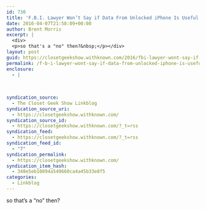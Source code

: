 ```yaml
---
id: 730
title: 'F.B.I. Lawyer Won’t Say if Data From Unlocked iPhone Is Useful &#8211; The New York Times'
date: 2016-04-07T21:58:09+00:00
author: Brent Morris
excerpt: |
  <div>
  <p>so that's a "no" then?&nbsp;</p></div>
layout: post
guid: https://closetgeekshow.withknown.com/2016/fbi-lawyer-wont-say-if-data-from-unlocked-iphone-is
permalink: /f-b-i-lawyer-wont-say-if-data-from-unlocked-iphone-is-useful-the-new-york-times/
enclosure:
  - |
    
    
    
syndication_source:
  - The Closet Geek Show Linkblog
syndication_source_uri:
  - https://closetgeekshow.withknown.com/
syndication_source_id:
  - https://closetgeekshow.withknown.com/?_t=rss
syndication_feed:
  - https://closetgeekshow.withknown.com/?_t=rss
syndication_feed_id:
  - "7"
syndication_permalink:
  - https://closetgeekshow.withknown.com/
syndication_item_hash:
  - 348e5eb10894a549660ca4a45b33e8f5
categories:
  - Linkblog
---
```

<div class="known-bookmark">
  <p>
    so that&#8217;s a &#8220;no&#8221; then? 
  </p>
</div>
